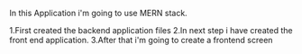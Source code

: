 In this Application i'm going to use MERN stack.

1.First created the backend application files
2.In next step i have created the front end application.
3.After that i'm going to create a frontend screen
